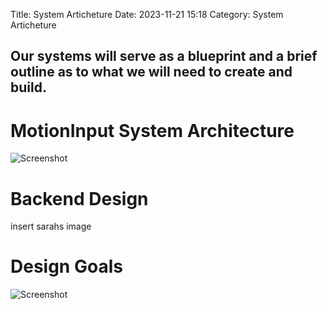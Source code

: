 Title: System Articheture
Date: 2023-11-21 15:18
Category: System Articheture

## Our systems will serve as a blueprint and a brief outline as to what we will need to create and build.

# MotionInput System Architecture 
![Screenshot](../images/readme-timeline.png)

# Backend Design 

insert sarahs image 

# Design Goals 
![Screenshot](../images/readme-timeline2.png)

